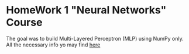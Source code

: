# HomeWork 1 "Neural Networks" Course

The goal was to build Multi-Layered Perceptron (MLP) using NumPy only.
<br>
All the necessary info yo may find [here](mlp_gradient_descent.ipynb)